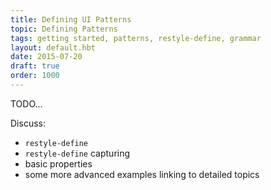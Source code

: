 ```yaml
---
title: Defining UI Patterns
topic: Defining Patterns
tags: getting started, patterns, restyle-define, grammar
layout: default.hbt
date: 2015-07-20
draft: true
order: 1000
---
```


TODO...

Discuss:
- `restyle-define`
- `restyle-define` capturing
- basic properties
- some more advanced examples linking to detailed topics
